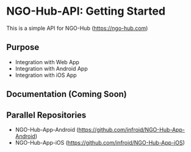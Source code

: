 # NGO-Hub-API: Getting Started

This is a simple API for NGO-Hub (https://ngo-hub.com)

## Purpose

+ Integration with Web App
+ Integration with Android App
+ Integration with iOS App

## Documentation (Coming Soon)

## Parallel Repositories

+ NGO-Hub-App-Android (https://github.com/infroid/NGO-Hub-App-Android)
+ NGO-Hub-App-iOS (https://github.com/infroid/NGO-Hub-App-iOS)